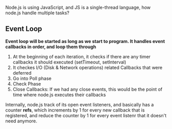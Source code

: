 Node.js is using JavaScript, and JS is a single-thread language, how node.js handle multiple tasks?

## Event Loop
**Event loop will be started as long as we start to program. It handles event callbacks in order, and loop them through**   
1. At the beginning of each iteration, it checks if there are any timer callbacks it should executed (setTimeout, setInterval)  
2. It checkes I/O (Disk & Network operations) related Callbacks that were deferred
3. Go into Poll phase
4. Check Phase
5. Close Callbacks: If we had any close events, this would be the point of time where node.js executes their callbacks


Internally, node.js track of its open event listeners, and basically has a counter **refs**, which increments by 1 for every new callback that is registered, and reduce the counter by 1 for every event listenr that it doesn't need anymore.
